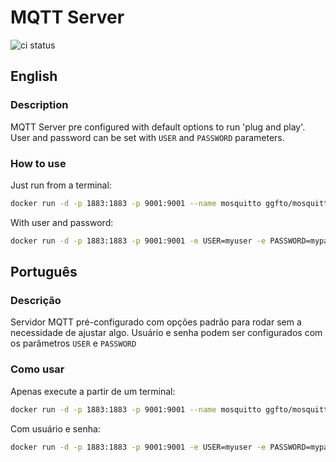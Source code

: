 # MQTT Server

![ci status](https://github.com/ggfto/mosquitto/actions/workflows/ci.yml/badge.svg?branch=main)

## English

### Description
MQTT Server pre configured with default options to run 'plug and play'. User and password can be set with `USER` and `PASSWORD` parameters.

### How to use

Just run from a terminal:
```sh
docker run -d -p 1883:1883 -p 9001:9001 --name mosquitto ggfto/mosquitto:latest
```
With user and password:
```sh
docker run -d -p 1883:1883 -p 9001:9001 -e USER=myuser -e PASSWORD=mypassword --name mosquitto ggfto/mosquitto:latest
```

## Português

### Descrição
Servidor MQTT pré-configurado com opções padrão para rodar sem a necessidade de ajustar algo. Usuário e senha podem ser configurados com os parâmetros `USER` e `PASSWORD`

### Como usar

Apenas execute a partir de um terminal:
```sh
docker run -d -p 1883:1883 -p 9001:9001 --name mosquitto ggfto/mosquitto:latest
```
Com usuário e senha:
```sh
docker run -d -p 1883:1883 -p 9001:9001 -e USER=myuser -e PASSWORD=mypassword --name mosquitto ggfto/mosquitto:latest
```
